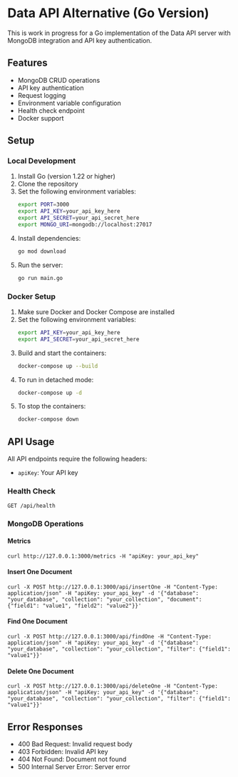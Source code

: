 # Data API Alternative (Go Version)

This is work in progress for a Go implementation of the Data API server with MongoDB integration and API key authentication.

## Features

- MongoDB CRUD operations
- API key authentication
- Request logging
- Environment variable configuration
- Health check endpoint
- Docker support

## Setup

### Local Development

1. Install Go (version 1.22 or higher)
2. Clone the repository
3. Set the following environment variables:
   ```bash
   export PORT=3000
   export API_KEY=your_api_key_here
   export API_SECRET=your_api_secret_here
   export MONGO_URI=mongodb://localhost:27017
   ```
4. Install dependencies:
   ```bash
   go mod download
   ```
5. Run the server:
   ```bash
   go run main.go
   ```

### Docker Setup

1. Make sure Docker and Docker Compose are installed
2. Set the following environment variables:
   ```bash
   export API_KEY=your_api_key_here
   export API_SECRET=your_api_secret_here
   ```
3. Build and start the containers:
   ```bash
   docker-compose up --build
   ```
4. To run in detached mode:
   ```bash
   docker-compose up -d
   ```
5. To stop the containers:
   ```bash
   docker-compose down
   ```

## API Usage

All API endpoints require the following headers:
- `apiKey`: Your API key

### Health Check
```
GET /api/health
```

### MongoDB Operations

#### Metrics
```
curl http://127.0.0.1:3000/metrics -H "apiKey: your_api_key"
```

#### Insert One Document
```
curl -X POST http://127.0.0.1:3000/api/insertOne -H "Content-Type: application/json" -H "apiKey: your_api_key" -d '{"database": "your_database", "collection": "your_collection", "document": {"field1": "value1", "field2": "value2"}}'
```

#### Find One Document
```
curl -X POST http://127.0.0.1:3000/api/findOne -H "Content-Type: application/json" -H "apiKey: your_api_key" -d '{"database": "your_database", "collection": "your_collection", "filter": {"field1": "value1"}}'
```

#### Delete One Document
```
curl -X POST http://127.0.0.1:3000/api/deleteOne -H "Content-Type: application/json" -H "apiKey: your_api_key" -d '{"database": "your_database", "collection": "your_collection", "filter": {"field1": "value1"}}'
```

## Error Responses

- 400 Bad Request: Invalid request body
- 403 Forbidden: Invalid API key
- 404 Not Found: Document not found
- 500 Internal Server Error: Server error
